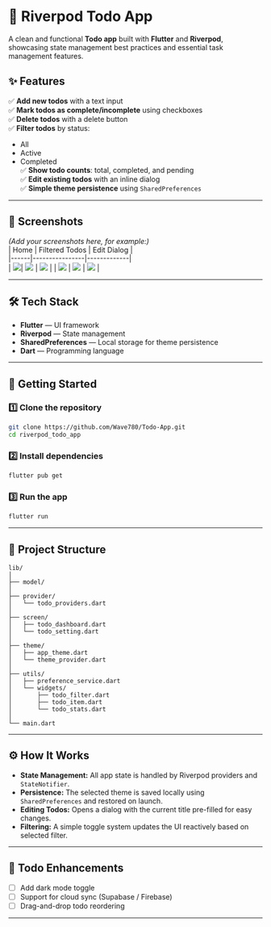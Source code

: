 

# 📝 Riverpod Todo App

A clean and functional **Todo app** built with **Flutter** and **Riverpod**, showcasing state management best practices and essential task management features.

## ✨ Features

✅ **Add new todos** with a text input  
✅ **Mark todos as complete/incomplete** using checkboxes  
✅ **Delete todos** with a delete button  
✅ **Filter todos** by status:
- All
- Active
- Completed  
  ✅ **Show todo counts**: total, completed, and pending  
  ✅ **Edit existing todos** with an inline dialog  
  ✅ **Simple theme persistence** using `SharedPreferences`

---

## 📸 Screenshots

*(Add your screenshots here, for example:)*  
| Home | Filtered Todos | Edit Dialog |  
|------|----------------|-------------|  
| ![](https://github.com/Wave780/Todo-App/blob/main/assets/Mobile-view-preview.gif)| ![](https://github.com/Wave780/Todo-App/blob/main/assets/Web-view-dark-theme.png) | ![](https://github.com/Wave780/Todo-App/blob/main/assets/Web-view-edit-dialog.png) |
| ![](https://github.com/Wave780/Todo-App/blob/main/assets/Web-view-home-page.png) | ![](https://github.com/Wave780/Todo-App/blob/main/assets/mobile-view-home-page.png) | ![](https://github.com/Wave780/Todo-App/blob/main/assets/mobile-view-theme.png) |


---

## 🛠️ Tech Stack

- **Flutter** — UI framework
- **Riverpod** — State management
- **SharedPreferences** — Local storage for theme persistence
- **Dart** — Programming language

---

## 🚀 Getting Started

### 1️⃣ Clone the repository
```bash
git clone https://github.com/Wave780/Todo-App.git
cd riverpod_todo_app
```

### 2️⃣ Install dependencies
```bash
flutter pub get
```

### 3️⃣ Run the app
```bash
flutter run
```

---

## 📂 Project Structure
```
lib/
│
├── model/
│
├── provider/
│   └── todo_providers.dart
│
├── screen/
│   ├── todo_dashboard.dart
│   └── todo_setting.dart
│
├── theme/
│   ├── app_theme.dart
│   └── theme_provider.dart
│
├── utils/
│   ├── preference_service.dart
│   └── widgets/
│       ├── todo_filter.dart
│       ├── todo_item.dart
│       └── todo_stats.dart
│
└── main.dart
```

---

## ⚙️ How It Works

- **State Management:** All app state is handled by Riverpod providers and `StateNotifier`.
- **Persistence:** The selected theme is saved locally using `SharedPreferences` and restored on launch.
- **Editing Todos:** Opens a dialog with the current title pre-filled for easy changes.
- **Filtering:** A simple toggle system updates the UI reactively based on selected filter.

---

## 📌 Todo Enhancements

- [ ] Add dark mode toggle
- [ ] Support for cloud sync (Supabase / Firebase)
- [ ] Drag-and-drop todo reordering

---
